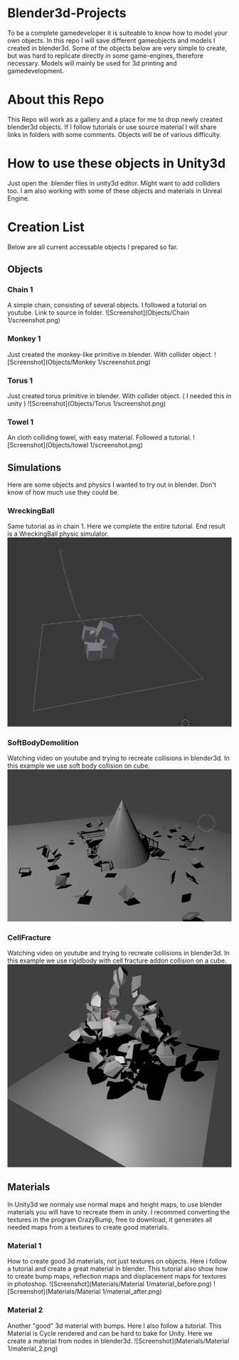 # Blender3d-Projects

To be a complete gamedeveloper it is suiteable to know how to model your own objects.
In this repo I will save different gameobjects and models I created in blender3d.
Some of the objects below are very simple to create, but was hard to replicate
directly in some game-engines, therefore necessary. Models will mainly be used for
3d printing and gamedevelopment.

# About this Repo
This Repo will work as a gallery and a place for me to drop newly created blender3d objects.
If I follow tutorials or use source material I will share links in folders with some comments.
Objects will be of various difficulty.

# How to use these objects in Unity3d
Just open the .blender files in unity3d editor. Might want to add colliders too.
I am also working with some of these objects and materials in Unreal Engine.

# Creation List
Below are all current accessable objects I prepared so far.

## Objects
### Chain 1
A simple chain, consisting of several objects.
I followed a tutorial on youtube.
Link to source in folder.
![Screenshot](Objects/Chain 1/screenshot.png)

### Monkey 1
Just created the monkey-like primitive in blender.
With collider object.
![Screenshot](Objects/Monkey 1/screenshot.png)

### Torus 1
Just created torus primitive in blender.
With collider object. ( I needed this in unity )
![Screenshot](Objects/Torus 1/screenshot.png)

### Towel 1
An cloth colliding towel, with easy material.
Followed a tutorial.
![Screenshot](Objects/towel 1/screenshot.png)

## Simulations
Here are some objects and physics I wanted to try out in blender.
Don't know of how much use they could be.

### WreckingBall
Same tutorial as in chain 1. Here we complete the entire tutorial.
End result is a WreckingBall physic simulator.
![Screenshot](Simulations/WreckingBall/screenshot.png)

### SoftBodyDemolition
Watching video on youtube and trying to recreate collisions in blender3d.
In this example we use soft body collision on cube.
![Screenshot](Simulations/SoftBodyDemolition/screenshot.png)

### CellFracture
Watching video on youtube and trying to recreate collisions in blender3d.
In this example we use rigidbody with cell fracture addon collision on a cube.
![Screenshot](Simulations/CellFracture/screenshot.png)


## Materials
In Unity3d we normaly use normal maps and height maps, to use blender materials
you will have to recreate them in unity. I recommed converting the textures in
the program CrazyBump, free to download, it generates all needed maps from a textures
 to create good materials.

### Material 1
How to create good 3d materials, not just textures on objects.
Here i follow a tutorial and create a great material in blender.
This tutorial also show how to create bump maps, reflection maps and displacement maps for textures in photoshop.
![Screenshot](Materials/Material 1/material_before.png)
![Screenshot](Materials/Material 1/material_after.png)

### Material 2
Another "good" 3d material with bumps. Here I also follow a tutorial.
This Material is Cycle rendered and can be hard to bake for Unity.
Here we create a material from nodes in blender3d.
![Screenshot](Materials/Material 1/material_2.png)
